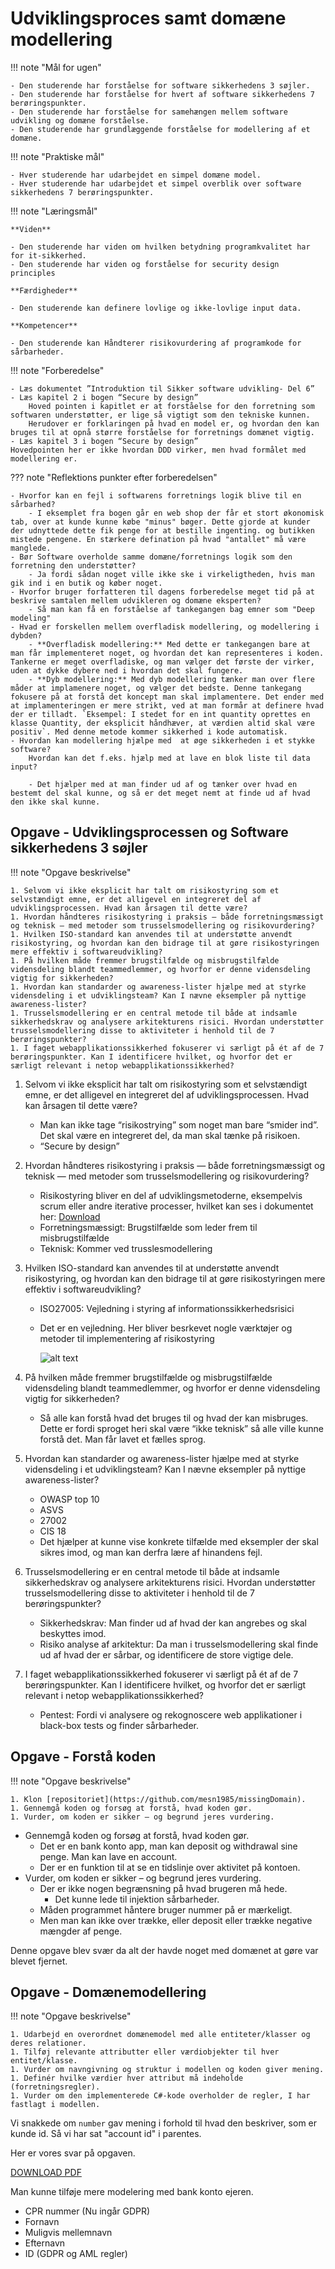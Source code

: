 # Udviklingsproces samt domæne modellering

!!! note "Mål for ugen"

    - Den studerende har forståelse for software sikkerhedens 3 søjler.
    - Den studerende har forståelse for hvert af software sikkerhedens 7 berøringspunkter.
    - Den studerende har forståelse for samehængen mellem software udvikling og domæne forståelse.
    - Den studerende har grundlæggende forståelse for modellering af et domæne.

!!! note "Praktiske mål"

    - Hver studerende har udarbejdet en simpel domæne model.
    - Hver studerende har udarbejdet et simpel overblik over software sikkerhedens 7 berøringspunkter.

!!! note "Læringsmål"

    **Viden**

    - Den studerende har viden om hvilken betydning programkvalitet har for it-sikkerhed.
    - Den studerende har viden og forståelse for security design principles

    **Færdigheder**

    - Den studerende kan definere lovlige og ikke-lovlige input data.

    **Kompetencer**

    - Den studerende kan Håndterer risikovurdering af programkode for sårbarheder.

!!! note "Forberedelse"


    - Læs dokumentet ”Introduktion til Sikker software udvikling- Del 6”
    - Læs kapitel 2 i bogen “Secure by design”
        Hoved pointen i kapitlet er at forståelse for den forretning som softwaren understøtter, er lige så vigtigt som den tekniske kunnen.
        Herudover er forklaringen på hvad en model er, og hvordan den kan bruges til at opnå større forståelse for forretnings domænet vigtig.
    - Læs kapitel 3 i bogen “Secure by design”
    Hovedpointen her er ikke hvordan DDD virker, men hvad formålet med modellering er.


??? note "Reflektions punkter efter forberedelsen"

    - Hvorfor kan en fejl i softwarens forretnings logik blive til en sårbarhed?
        - I eksemplet fra bogen går en web shop der får et stort økonomisk tab, over at kunde kunne købe "minus" bøger. Dette gjorde at kunder der udnyttede dette fik penge for at bestille ingenting. og butikken mistede pengene. En stærkere defination på hvad "antallet" må være manglede.
    - Bør Software overholde samme domæne/forretnings logik som den forretning den understøtter?
        - Ja fordi sådan noget ville ikke ske i virkeligtheden, hvis man gik ind i en butik og køber noget.
    - Hvorfor bruger forfatteren til dagens forberedelse meget tid på at beskrive samtalen mellem udvikleren og domæne eksperten? 
        - Så man kan få en forståelse af tankegangen bag emner som "Deep modeling"
    - Hvad er forskellen mellem overfladisk modellering, og modellering i dybden?
        - **Overfladisk modellering:** Med dette er tankegangen bare at man får implementeret noget, og hvordan det kan representeres i koden. Tankerne er meget overfladiske, og man vælger det første der virker, uden at dykke dybere ned i hvordan det skal fungere.
        - **Dyb modellering:** Med dyb modellering tænker man over flere måder at implamenere noget, og vælger det bedste. Denne tankegang fokusere på at forstå det koncept man skal implamentere. Det ender med at implamenteringen er mere strikt, ved at man formår at definere hvad der er tilladt. `Eksempel: I stedet for en int quantity oprettes en klasse Quantity, der eksplicit håndhæver, at værdien altid skal være positiv`. Med denne metode kommer sikkerhed i kode automatisk.
    - Hvordan kan modellering hjælpe med  at øge sikkerheden i et stykke software?
        Hvordan kan det f.eks. hjælp med at lave en blok liste til data input?

        - Det hjælper med at man finder ud af og tænker over hvad en bestemt del skal kunne, og så er det meget nemt at finde ud af hvad den ikke skal kunne.

## Opgave - Udviklingsprocessen og Software sikkerhedens 3 søjler

!!! note "Opgave beskrivelse"



    1. Selvom vi ikke eksplicit har talt om risikostyring som et selvstændigt emne, er det alligevel en integreret del af udviklingsprocessen. Hvad kan årsagen til dette være?
    1. Hvordan håndteres risikostyring i praksis — både forretningsmæssigt og teknisk — med metoder som trusselsmodellering og risikovurdering?
    1. Hvilken ISO-standard kan anvendes til at understøtte anvendt risikostyring, og hvordan kan den bidrage til at gøre risikostyringen mere effektiv i softwareudvikling?
    1. På hvilken måde fremmer brugstilfælde og misbrugstilfælde vidensdeling blandt teammedlemmer, og hvorfor er denne vidensdeling vigtig for sikkerheden?
    1. Hvordan kan standarder og awareness-lister hjælpe med at styrke vidensdeling i et udviklingsteam? Kan I nævne eksempler på nyttige awareness-lister?
    1. Trusselsmodellering er en central metode til både at indsamle sikkerhedskrav og analysere arkitekturens risici. Hvordan understøtter trusselsmodellering disse to aktiviteter i henhold til de 7 berøringspunkter?
    1. I faget webapplikationssikkerhed fokuserer vi særligt på ét af de 7 berøringspunkter. Kan I identificere hvilket, og hvorfor det er særligt relevant i netop webapplikationssikkerhed?


1. Selvom vi ikke eksplicit har talt om risikostyring som et selvstændigt emne, er det alligevel en integreret del af udviklingsprocessen. Hvad kan årsagen til dette være?
    - Man kan ikke tage “risikostrying” som noget man bare “smider ind”. Det skal være en integreret del, da man skal tænke på risikoen.
    - “Secure by design”

1. Hvordan håndteres risikostyring i praksis — både forretningsmæssigt og teknisk — med metoder som trusselsmodellering og risikovurdering?
    - Risikostyring bliver en del af udviklingsmetoderne, eksempelvis scrum eller andre iterative processer, hvilket kan ses i dokumentet her: [Download](Introduktion%20til%20software%20sikkerhed_Del6_en_mere_sikker_udviklingsproces.pdf)
    - Forretningsmæssigt: Brugstilfælde som leder frem til misbrugstilfælde
    - Teknisk: Kommer ved trusslesmodellering

1. Hvilken ISO-standard kan anvendes til at understøtte anvendt risikostyring, og hvordan kan den bidrage til at gøre risikostyringen mere effektiv i softwareudvikling?
    - ISO27005: Vejledning i styring af informationssikkerhedsrisici
    - Det er en vejledning. Her bliver besrkevet nogle værktøjer og metoder til implementering af risikostyring

        ![alt text](image.png)

1. På hvilken måde fremmer brugstilfælde og misbrugstilfælde vidensdeling blandt teammedlemmer, og hvorfor er denne vidensdeling vigtig for sikkerheden?
    - Så alle kan forstå hvad det bruges til og hvad der kan misbruges. Dette er fordi sproget heri skal være “ikke teknisk” så alle ville kunne forstå det. Man får lavet et fælles sprog.
1. Hvordan kan standarder og awareness-lister hjælpe med at styrke vidensdeling i et udviklingsteam? Kan I nævne eksempler på nyttige awareness-lister?
    - OWASP top 10
    - ASVS
    - 27002
    - CIS 18
    - Det hjælper at kunne vise konkrete tilfælde med eksempler der skal sikres imod, og man kan derfra lære af hinandens fejl.

1. Trusselsmodellering er en central metode til både at indsamle sikkerhedskrav og analysere arkitekturens risici. Hvordan understøtter trusselsmodellering disse to aktiviteter i henhold til de 7 berøringspunkter?
    - Sikkerhedskrav: Man finder ud af hvad der kan angrebes og skal beskyttes imod.
    - Risiko analyse af arkitektur: Da man i trusselsmodellering skal finde ud af hvad der er sårbar, og identificere de store vigtige dele.

1. I faget webapplikationssikkerhed fokuserer vi særligt på ét af de 7 berøringspunkter. Kan I identificere hvilket, og hvorfor det er særligt relevant i netop webapplikationssikkerhed?
    - Pentest: Fordi vi analysere og rekognoscere web applikationer i black-box tests og finder sårbarheder.

## Opgave - Forstå koden

!!! note "Opgave beskrivelse"

    1. Klon [repositoriet](https://github.com/mesn1985/missingDomain).
    1. Gennemgå koden og forsøg at forstå, hvad koden gør.
    1. Vurder, om koden er sikker – og begrund jeres vurdering.

- Gennemgå koden og forsøg at forstå, hvad koden gør.
    - Det er en bank konto app, man kan deposit og withdrawal sine penge. Man kan lave en account.
    - Der er en funktion til at se en tidslinje over aktivitet på kontoen.
- Vurder, om koden er sikker – og begrund jeres vurdering.
    - Der er ikke nogen begrænsning på hvad brugeren må hede.
        - Det kunne lede til injektion sårbarheder.
    - Måden programmet håntere bruger nummer på er mærkeligt.
    - Men man kan ikke over trække, eller deposit eller trække negative mængder af penge.

Denne opgave blev svær da alt der havde noget med domænet at gøre var blevet fjernet.

## Opgave - Domænemodellering

!!! note "Opgave beskrivelse"

    1. Udarbejd en overordnet domænemodel med alle entiteter/klasser og deres relationer.
    1. Tilføj relevante attributter eller værdiobjekter til hver entitet/klasse.
    1. Vurder om navngivning og struktur i modellen og koden giver mening.
    1. Definér hvilke værdier hver attribut må indeholde (forretningsregler).
    1. Vurder om den implementerede C#-kode overholder de regler, I har fastlagt i modellen.

Vi snakkede om `number` gav mening i forhold til hvad den beskriver, som er kunde id. Så vi har sat "account id" i parentes.

Her er vores svar på opgaven. 

[DOWNLOAD PDF](Domænemodellering.pdf)

Man kunne tilføje mere modelering med bank konto ejeren.
- CPR nummer (Nu ingår GDPR)
- Fornavn
- Muligvis mellemnavn
- Efternavn
- ID (GDPR og AML regler)